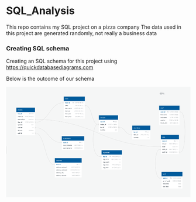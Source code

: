 # SQL_Analysis
This repo contains  my SQL project on a pizza company
The data used in this project are generated randomly, not really a business data

### Creating SQL schema
Creating an SQL schema for this project using 
https://quickdatabasediagrams.com

Below is the outcome of our schema

![Schema](Schema.png)





